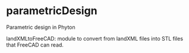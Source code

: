 # parametricDesign
Parametric design in Phyton

landXMLtoFreeCAD: module to convert from landXML files into STL files that FreeCAD can read.

